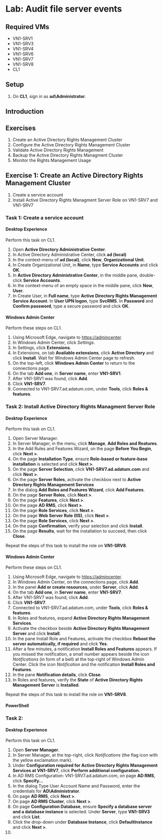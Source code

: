 # Lab: Audit file server events

## Required VMs

* VN1-SRV1
* VN1-SRV3
* VN1-SRV4
* VN1-SRV6
* VN1-SRV7
* VN1-SRV8
* CL1

## Setup

1. On **CL1**, sign in as **ad\\Administrator**.

## Introduction


## Exercises

1. Create an Active Directory Rights Management Cluster
1. Configure the Active Directory Rights Management Cluster
1. Validate Active Directory Rights Management
1. Backup the Active Directory Rights Managment Cluster
1. Monitor the Rights Management Usage

## Exercise 1: Create an Active Directory Rights Management Cluster

1. Create a service account
1. Install Active Directory Rights Managment Server Role on VN1-SRV7 and VN1-SRV7

### Task 1: Create a service account

#### Desktop Experience

Perform this task on CL1.

1. Open **Active Directory Administrative Center**.
1. In Active Directory Administrative Center, click **ad (local)**
1. In the context-menu of **ad (local)**, click **New**, **Organizational Unit**.
1. In Create Organizational Unit, in **Name**, type **Service Accounts** and click **OK**.
1. In **Active Directory Administrative Center**, in the middle pane, double-click **Service Accounts**.
1. In the context-menu of an empty space in the middle pane, click **New**, **User**.
1. In Create User, in **Full name**, type **Active Directory Rights Management Service Account**. In **User UPN logon**, type **SvcRMS**. In **Password** and **Confirm password**, type a secure password and click **OK**.

#### Windows Admin Center

Perform these steps on CL1.

1. Using Microsoft Edge, navigate to <https://admincenter>.
1. In Windows Admin Center, click *Settings*.
1. In Settings, click **Extensions**.
1. In Extensions, on tab **Available extensions**, click **Active Directory** and click **Install**. Wait for Windows Admin Center page to refresh.
1. On the top-left, click **Windows Admin Center** to return to the connections page.
1. On the tab **Add one**, in **Server name**, enter **VN1-SRV1**.
1. After VN1-SRV1 was found, click **Add**.
1. Click **VN1-SRV7**.
1. Connected to VN1-SRV7.ad.adatum.com, under **Tools**, click **Roles & features**.


### Task 2: Install Active Directory Rights Managment Server Role

#### Desktop Experience

Perform this task on CL1.

1. Open Server Manager.
1. In Server Manager, in the menu, click **Manage**, **Add Roles and Reatures**.
1. In the Add Rules and Features Wizard, on the page **Before You Begin**, click **Next >**.
1. On the page **Installation Type**, ensure **Role-based or feature-base installation** is selected and click **Next >**.
1. On the page **Server Selection**, click **VN1-SRV7.ad.adatum.com** and click **Next >**.
1. On the page **Server Roles**, activate the checkbox next to **Active Directory Rights Management Services**
1. In the dialog **Add Roles and Features Wizard**, click **Add Features**.
1. On the page **Server Roles**, click **Next >**.
1. On the page **Features**, click **Next >**.
1. On the page **AD RMS**, click **Next >**.
1. On the page **Role Services**, click **Next >**.
1. On the page **Web Server Role (IIS)**, click **Next >**.
1. On the page **Role Services**, click **Next >**.
1. On the page **Confirmation**, verify your selection and click **Install**.
1. On the page **Results**, wait for the installation to succeed, then click **Close**.

Repeat the steps of this task to install the role on **VN1-SRV8**.

#### Windows Admin Center

Perform these steps on CL1.

1. Using Microsoft Edge, navigate to <https://admincenter>.
1. In Windows Admin Center, on the connections page, click **Add**.
1. In the panel **Add or create resources**, under **Server**, click **Add**.
1. On the tab **Add one**, in **Server name**, enter **VN1-SRV7**.
1. After VN1-SRV7 was found, click **Add**.
1. Click **VN1-SRV7**.
1. Connected to VN1-SRV7.ad.adatum.com, under **Tools**, click **Roles & features**.
1. In Roles and features, expand **Active Directory Rights Management Services**.
1. Activate the checkbox beside  **Active Directory Rights Management Server** and click **Install**.
1. In the pane Install Role and Features, activate the checkbox **Reboot the server automatically, if required** and click **Yes**.
1. After a few minutes, a notification **Install Roles and Features** appears. If you missed the notification, a small number appears beside the icon *Notifications* (in form of a bell) at the top-right of Windows Admin Center. Click the icon *Notification* and the notification **Install Roles and Features**.
1. In the pane **Notification details**, click **Close**.
1. In Roles and features, verify the **State** of **Active Directory Rights Management Server** is **Installed**.

Repeat the steps of this task to install the role on **VN1-SRV8**.

#### PowerShell

### Task 2:

#### Desktop Experience

Perform this task on CL1.

1. Open **Server Manager**.
1. In Server Manager, at the top-right, click *Notifications* (the flag icon with the yellow exclamation mark).
1. Under **Configuration required for Active Directory Rights Management Services at VN1-SRV7**, click **Perform additional configuration.**
1. In AD RMS Configuration: VN1-SRV7.ad.adatum.com, on page **AD RMS**, click **Specify...**
1. In the dialog Type User Account Name and Password, enter the credentials for **AD\Administrator**.
1. On page **AD RMS**, click **Next >**.
1. On page **AD RMS Cluster**, click **Next >**.
1. On page **Configuration Database**, ensure **Specify a database server and a database instance** is selected. Under **Server**, type **VN1-SRV3** and click **List**.
1. Click the drop-down under **Database Instance**, click **DefaultInstance** and click **Next >**.
1. 